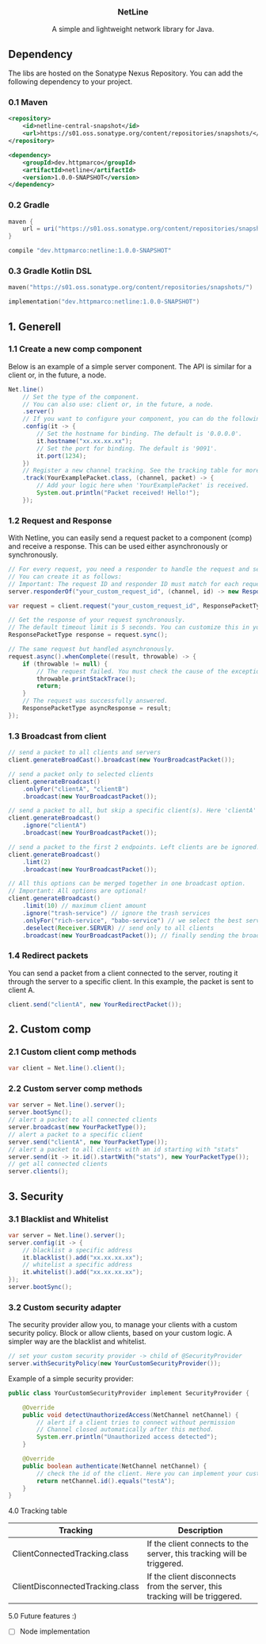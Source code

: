 <p align="center">
     <h3 align="center">NetLine</h3>
     <p align="center">A simple and lightweight network library for Java.</p>
</p>

## Dependency
The libs are hosted on the Sonatype Nexus Repository. You can add the following dependency to your project.

### 0.1 Maven
```xml
<repository>
    <id>netline-central-snapshot</id>
    <url>https://s01.oss.sonatype.org/content/repositories/snapshots/</url>
</repository>

<dependency>
    <groupId>dev.httpmarco</groupId>
    <artifactId>netline</artifactId>
    <version>1.0.0-SNAPSHOT</version>
</dependency>
```

### 0.2 Gradle
```groovy
maven {
    url = uri("https://s01.oss.sonatype.org/content/repositories/snapshots/")
}

compile "dev.httpmarco:netline:1.0.0-SNAPSHOT"
```

### 0.3 Gradle Kotlin DSL
```kotlin
maven("https://s01.oss.sonatype.org/content/repositories/snapshots/")

implementation("dev.httpmarco:netline:1.0.0-SNAPSHOT")
```

## 1. Generell

### 1.1 Create a new comp component
Below is an example of a simple server component. The API is similar for a client or, in the future, a node.
```java
Net.line()
    // Set the type of the component.
    // You can also use: client or, in the future, a node.
    .server()
    // If you want to configure your component, you can do the following:
    .config(it -> {
        // Set the hostname for binding. The default is '0.0.0.0'.
        it.hostname("xx.xx.xx.xx");
        // Set the port for binding. The default is '9091'.
        it.port(1234);
    })
    // Register a new channel tracking. See the tracking table for more details.
    .track(YourExamplePacket.class, (channel, packet) -> {
        // Add your logic here when 'YourExamplePacket' is received.
        System.out.println("Packet received! Hello!");
    });
```

### 1.2 Request and Response
With Netline, you can easily send a request packet to a component (comp) and receive a response. This can be used either asynchronously or synchronously.
```java
// For every request, you need a responder to handle the request and send back a response. 
// You can create it as follows:
// Important: The request ID and responder ID must match for each request-response pair!
server.responderOf("your_custom_request_id", (channel, id) -> new ResponsePacketType());

var request = client.request("your_custom_request_id", ResponsePacketType.class);

// Get the response of your request synchronously.
// The default timeout limit is 5 seconds. You can customize this in your component configuration.
ResponsePacketType response = request.sync();

// The same request but handled asynchronously.
request.async().whenComplete((result, throwable) -> {
    if (throwable != null) {
        // The request failed. You must check the cause of the exception!
        throwable.printStackTrace();
        return;
    }
    // The request was successfully answered.
    ResponsePacketType asyncResponse = result;
});
```
### 1.3 Broadcast from client
```java
// send a packet to all clients and servers
client.generateBroadCast().broadcast(new YourBroadcastPacket());

// send a packet only to selected clients
client.generateBroadcast()
    .onlyFor("clientA", "clientB")
    .broadcast(new YourBroadcastPacket());

// send a packet to all, but skip a specific client(s). Here 'clientA'
client.generateBroadcast()
    .ignore("clientA")
    .broadcast(new YourBroadcastPacket());

// send a packet to the first 2 endpoints. Left clients are be ignored!
client.generateBroadcast()
    .limt(2)
    .broadcast(new YourBroadcastPacket());

// All this options can be merged together in one broadcast option.
// Important: All options are optional! 
client.generateBroadcast()
    .limit(10) // maximum client amount 
    .ignore("trash-service") // ignore the trash services
    .onlyFor("rich-service", "babo-service") // we select the best services
    .deselect(Receiver.SERVER) // send only to all clients
    .broadcast(new YourBroadcastPacket()); // finally sending the broadcast
```

### 1.4 Redirect packets
You can send a packet from a client connected to the server, routing it through the server to a specific client. In this example, the packet is sent to client A.
```java
client.send("clientA", new YourRedirectPacket());
```

## 2. Custom comp 

### 2.1 Custom client comp methods
```java
var client = Net.line().client();

```

### 2.2 Custom server comp methods
```java
var server = Net.line().server();
server.bootSync();
// alert a packet to all connected clients
server.broadcast(new YourPacketType());
// alert a packet to a specific client
server.send("clientA", new YourPacketType());
// alert a packet to all clients with an id starting with "stats"
server.send(it -> it.id().startWith("stats"), new YourPacketType());
// get all connected clients
server.clients();
```

## 3. Security

### 3.1 Blacklist and Whitelist
```java
var server = Net.line().server();
server.config(it -> {
    // blacklist a specific address
    it.blacklist().add("xx.xx.xx.xx");
    // whitelist a specific address 
    it.whitelist().add("xx.xx.xx.xx");
});
server.bootSync();
```

### 3.2 Custom security adapter
The security provider allow you, to manage your clients with a custom security policy. Block or allow clients, based on your custom logic. A simpler way are the blacklist and whitelist. 
```java
// set your custom security provider -> child of @SecurityProvider
server.withSecurityPolicy(new YourCustomSecurityProvider());
```
Example of a simple security provider:
```java
public class YourCustomSecurityProvider implement SecurityProvider {

    @Override
    public void detectUnauthorizedAccess(NetChannel netChannel) {
        // alert if a client tries to connect without permission
        // Channel closed automatically after this method.
        System.err.println("Unauthorized access detected");
    }

    @Override
    public boolean authenticate(NetChannel netChannel) {
        // check the id of the client. Here you can implement your custom logic.
        return netChannel.id().equals("testA");
    }
}
```

4.0 Tracking table

| Tracking                         | Description                                                                 |
|----------------------------------|-----------------------------------------------------------------------------|
| ClientConnectedTracking.class    | If the client connects to the server, this tracking will be triggered.      |
| ClientDisconnectedTracking.class | If the client disconnects from the server, this tracking will be triggered. |


5.0 Future features :)
- [ ] Node implementation